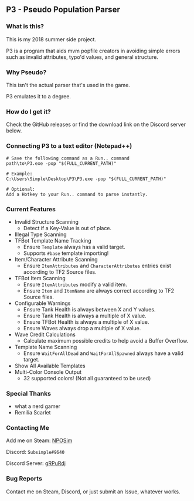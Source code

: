 ## P3 - Pseudo Population Parser
### What is this?

This is my 2018 summer side project.

P3 is a program that aids mvm popfile creators in avoiding simple errors such as invalid attributes, typo'd values, and general structure.

### Why Pseudo?

This isn't the actual parser that's used in the game.

P3 emulates it to a degree.

### How do I get it?
Check the GitHub releases or find the download link on the Discord server below.

### Connecting P3 to a text editor (Notepad++)
    # Save the following command as a Run.. command
    path\to\P3.exe -pop "$(FULL_CURRENT_PATH)"
	
    # Example:
    C:\Users\Simple\Desktop\P3\P3.exe -pop "$(FULL_CURRENT_PATH)"
	
    # Optional:
    Add a Hotkey to your Run.. command to parse instantly.


### Current Features
 * Invalid Structure Scanning
   * Detect if a Key-Value is out of place. 
 * Illegal Type Scanning
 * TFBot Template Name Tracking
   * Ensure `Template` always has a valid target.
   * Supports `#base` template importing!
 * Item/Character Attribute Scanning
   * Ensure `ItemAttributes` and `CharacterAttributes` entries exist according to TF2 Source files. 
 * TFBot Item Scanning
   * Ensure `ItemAttributes` modify a valid item.
   * Ensure `Item` and `ItemName` are always correct according to TF2 Source files.
 * Configurable Warnings
   * Ensure Tank Health is always between X and Y values.
   * Ensure Tank Health is always a multiple of X value.
   * Ensure TFBot Health is always a multiple of X value.
   * Ensure Waves always drop a multiple of X value.
 * Wave Credit Calculations
   * Calculate maximum possible credits to help avoid a Buffer Overflow.
 * Template Name Scanning
   * Ensure `WaitForAllDead` and `WaitForAllSpawned` always have a valid target.
 * Show All Available Templates
 * Multi-Color Console Output
   * 32 supported colors! (Not all guaranteed to be used) 

### Special Thanks
 * what a nerd gamer
 * Remilia Scarlet

### Contacting Me
Add me on Steam: [NPOSim]

Discord: `Subsimple#9640`

Discord Server: [gRPuRdj]

[NPOSim]: <https://steamcommunity.com/id/NPOsim/>
[gRPuRdj]: <https://discord.gg/gRPuRdj>

### Bug Reports
Contact me on Steam, Discord, or just submit an Issue, whatever works.